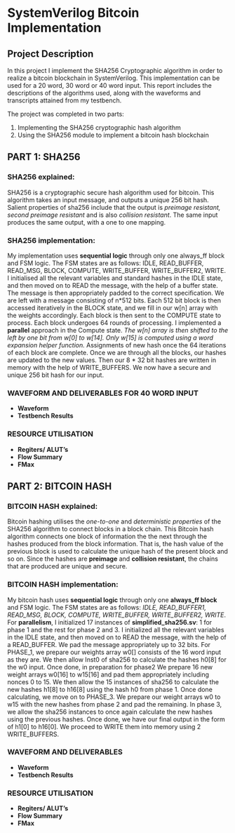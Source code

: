 # SystemVerilog Bitcoin Implementation
## Project Description
In this project I implement the SHA256 Cryptographic algorithm in order to realize a bitcoin blockchain in SystemVerilog. This implementation can be used for a 20 word, 30 word or 40 word input. This report includes the descriptions of the algorithms used, along with the waveforms and transcripts attained from my testbench. 

The project was completed in two parts: 
1. Implementing the SHA256 cryptographic hash algorithm
2. Using the SHA256 module to implement a bitcoin hash blockchain

## PART 1: SHA256 
### SHA256 explained: 
SHA256 is a cryptographic secure hash algorithm used for bitcoin. This algorithm takes an input  message, and outputs a unique 256 bit hash.  Salient properties of sha256 include that the output is _preimage resistant, second preimage resistant_ and is also _collision resistant_. The same input produces the same output, with a one to one mapping. 

### SHA256 implementation:
My implementation uses **sequential logic** through only one always_ff block and FSM logic. The FSM states are as follows: IDLE, READ_BUFFER, READ_MSG, BLOCK, COMPUTE, WRITE_BUFFER, WRITE_BUFFER2, WRITE. I initialised all the relevant variables and standard hashes in the IDLE state, and then moved on to READ the message, with the help of a buffer state. The message is then appropriately padded to the correct specification. We are left with a message consisting of n*512 bits. Each 512 bit block is then accessed iteratively in the BLOCK state, and we fill in our w[n] array with the weights accordingly. Each block is then sent to the COMPUTE state to process. Each block undergoes 64 rounds of processing. I implemented a **parallel** approach in the Compute state. *The w[n] array is then shifted to the left by one bit from w[0] to w[14]. Only w[15] is computed using a word expansion helper function.* Assignments of new hash once the 64 iterations of each block are complete. Once we are through all the blocks, our hashes are updated to the new values. Then our 8 * 32 bit hashes are written in memory with the help of WRITE_BUFFERS. We now have a secure and unique 256 bit hash for our input.

### WAVEFORM AND DELIVERABLES FOR 40 WORD INPUT
* __Waveform__
* __Testbench Results__
### RESOURCE UTILISATION
* __Regiters/ ALUT’s__
* __Flow Summary__
* __FMax__


## PART 2: BITCOIN HASH 
### BITCOIN HASH  explained: 
Bitcoin hashing utilises the _one-to-one_ and _deterministic properties_ of the SHA256 algorithm to connect blocks in a block chain. This Bitcoin hash algorithm connects one block of information the the next through the hashes produced from the block information. That is, the hash value of the previous block is used to calculate the unique hash of the present block and so on. Since the hashes are __preimage__ and __collision resistant__, the chains that are produced are unique and secure.


### BITCOIN HASH implementation:
My bitcoin hash uses **sequential logic** through only one **always_ff block** and FSM logic. The FSM states are as follows: _IDLE, READ_BUFFER1, READ_MSG, BLOCK, COMPUTE, WRITE_BUFFER, WRITE_BUFFER2, WRITE_. For **parallelism**, I initialized 17 instances of **simplified_sha256.sv**: 1 for phase 1 and the rest for phase 2 and 3. I initialized all the relevant variables in the IDLE state, and then moved on to READ the message, with the help of a READ_BUFFER. We pad the message appropriately up to 32 bits. For PHASE_1, we prepare our weights array w0[] consists of the 16 word input as they are. We then allow Inst0 of sha256 to calculate the hashes h0[8] for the w0 input. Once done, in preparation for phase2 We prepare 16 new weight arrays w0[16] to w15[16] and pad them appropriately including nonces 0 to 15.
We then allow the 15 instances of sha256 to calculate the new hashes h1[8] to h16[8] using the hash h0 from phase 1. Once done calculating, we move on to PHASE_3. We prepare our weight arrays w0 to w15 with the new hashes from phase 2 and pad the remaining. In phase 3, we allow the sha256 instances to once again calculate the new hashes using the previous hashes. Once done, we have our final output in the form of h1[0] to h16[0]. We proceed to WRITE them into memory using 2 WRITE_BUFFERS. 

### WAVEFORM AND DELIVERABLES
* __Waveform__
* __Testbench Results__
### RESOURCE UTILISATION
* __Regiters/ ALUT’s__
* __Flow Summary__
* __FMax__


